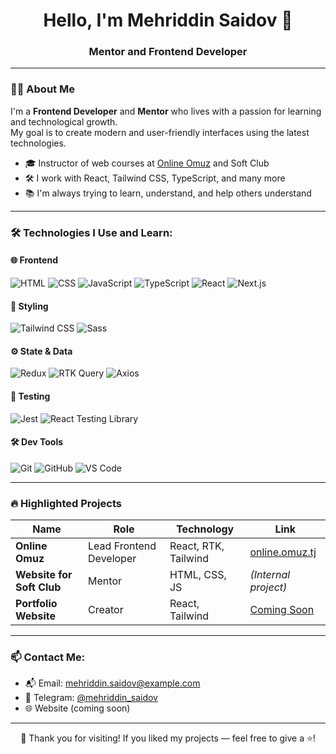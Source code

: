 <h1 align="center">Hello, I'm Mehriddin Saidov 👋</h1>
<h3 align="center">Mentor and Frontend Developer</h3>

---

### 🙋‍♂️ About Me

I'm a **Frontend Developer** and **Mentor** who lives with a passion for learning and technological growth.  
My goal is to create modern and user-friendly interfaces using the latest technologies.

- 🎓 Instructor of web courses at [Online Omuz](https://online.omuz.tj) and Soft Club  
- 🛠 I work with React, Tailwind CSS, TypeScript, and many more  
- 📚 I'm always trying to learn, understand, and help others understand

---

### 🛠️ Technologies I Use and Learn:

#### 🌐 Frontend
![HTML](https://img.shields.io/badge/-HTML5-E34F26?logo=html5&logoColor=fff)
![CSS](https://img.shields.io/badge/-CSS3-1572B6?logo=css3&logoColor=fff)
![JavaScript](https://img.shields.io/badge/-JavaScript-F7DF1E?logo=javascript&logoColor=000)
![TypeScript](https://img.shields.io/badge/-TypeScript-3178C6?logo=typescript&logoColor=fff)
![React](https://img.shields.io/badge/-React-20232A?logo=react)
![Next.js](https://img.shields.io/badge/-Next.js-000?logo=nextdotjs)

#### 🎨 Styling
![Tailwind CSS](https://img.shields.io/badge/-Tailwind%20CSS-38B2AC?logo=tailwind-css&logoColor=fff)
![Sass](https://img.shields.io/badge/-Sass-CC6699?logo=sass&logoColor=fff)

#### ⚙️ State & Data
![Redux](https://img.shields.io/badge/-Redux-764ABC?logo=redux&logoColor=fff)
![RTK Query](https://img.shields.io/badge/-RTK--Query-593D88?logo=redux&logoColor=fff)
![Axios](https://img.shields.io/badge/-Axios-5A29E4?logo=axios&logoColor=fff)

#### 🧪 Testing
![Jest](https://img.shields.io/badge/-Jest-C21325?logo=jest&logoColor=fff)
![React Testing Library](https://img.shields.io/badge/-React%20Testing%20Library-E33332?logo=testing-library&logoColor=fff)

#### 🛠 Dev Tools
![Git](https://img.shields.io/badge/-Git-F05032?logo=git&logoColor=fff)
![GitHub](https://img.shields.io/badge/-GitHub-181717?logo=github)
![VS Code](https://img.shields.io/badge/-VS%20Code-007ACC?logo=visual-studio-code)

---

### 🔥 Highlighted Projects

| Name | Role | Technology | Link |
|------|------|------------|------|
| **Online Omuz** | Lead Frontend Developer | React, RTK, Tailwind | [online.omuz.tj](https://online.omuz.tj) |
| **Website for Soft Club** | Mentor | HTML, CSS, JS | *(Internal project)* |
| **Portfolio Website** | Creator | React, Tailwind | [Coming Soon]() |

---

### 📫 Contact Me:

- 📬 Email: mehriddin.saidov@example.com  
- 💬 Telegram: [@mehriddin_saidov](https://t.me/mehriddin_saidov)  
- 🌐 Website (coming soon)

---

<p align="center">🙏 Thank you for visiting! If you liked my projects — feel free to give a ⭐!</p>
